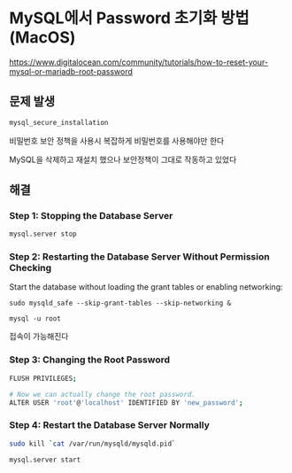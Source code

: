 # MySQL에서 Password 초기화 방법 (MacOS)

<https://www.digitalocean.com/community/tutorials/how-to-reset-your-mysql-or-mariadb-root-password>

## 문제 발생

```bash
mysql_secure_installation
```

비밀번호 보안 정책을 사용시 복잡하게 비밀번호를 사용해야만 한다

MySQL을 삭제하고 재설치 했으나 보안정책이 그대로 작동하고 있었다

## 해결

### Step 1: Stopping the Database Server

```bash
mysql.server stop
```

### Step 2: Restarting the Database Server Without Permission Checking

Start the database without loading the grant tables or enabling networking:

```
sudo mysqld_safe --skip-grant-tables --skip-networking &
```

```
mysql -u root
```

접속이 가능해진다

### Step 3: Changing the Root Password

```bash
FLUSH PRIVILEGES;

# Now we can actually change the root password.
ALTER USER 'root'@'localhost' IDENTIFIED BY 'new_password';
```

### Step 4: Restart the Database Server Normally

```bash
sudo kill `cat /var/run/mysqld/mysqld.pid`
```

```bash
mysql.server start
```
